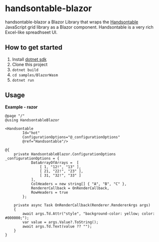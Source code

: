 # handsontable-blazor

handsontable-blazor a Blazor Library that wraps the [Handsontable](https://handsontable.com) JavaScript grid library as a Blazor component.  Handsontable is a very rich Excel-like spreadhseet UI.

## How to get started
1. Install [dotnet sdk](https://dotnet.microsoft.com/en-us/download)
2. Clone this project
3. ```dotnet build```
4. ```cd samples/BlazorWasm```
5. ```dotnet run```

## Usage

**Example - razor**
```
@page "/"
@using HandsontableBlazor

<Handsontable 
        Id="hot" 
        ConfigurationOptions="@_configurationOptions" 
        @ref="Handsontable"/>

@{
    private HandsontableBlazor.ConfigurationOptions _configurationOptions = {
            DataArrayOfArrays =  [
                [ 1, "12!", "13" ],
                [ 21, "22!", "23" ],
                [ 31, "32!", "33" ]
            ],
            ColHeaders = new string[] { "A", "B", "C" },
            RendererCallback = OnRenderCallback,
            RowHeaders = true
        };

    private async Task OnRenderCallback(Renderer.RendererArgs args)
    {
        await args.Td.Attr("style", "background-color: yellow; color: #000000;");
        var value = args.Value?.ToString();
        await args.Td.Text(value ?? "");
    }
}
```

